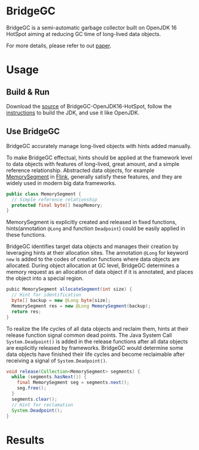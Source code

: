 # BridgeGC

BridgeGC is a semi-automatic garbage collector built on OpenJDK 16 HotSpot aiming at reducing GC time of long-lived data objects.

For more details, please refer to out [paper](./).

# Usage

## Build & Run

Download the [source](./) of BridgeGC-OpenJDK16-HotSpot, follow the [instructions](./) to build the JDK, and use it like OpenJDK.

## Use BridgeGC

BridgeGC accurately manage long-lived objects with hints added manually.

To make BridgeGC effectual, hints should be applied at the framework level to data objects with features of long-lived, great amount, and a simple reference relationship. Abstracted data objects, for example [MemorySegment](https://github.com/apache/flink/blob/master/flink-core/src/main/java/org/apache/flink/core/memory/MemorySegment.java) in [Flink](http://flink.apache.org/), generally satisfy these features, and they are widely used in modern big data frameworks.

```java
public class MemorySegment {
  // Simple reference relationship
  protected final byte[] heapMemory;
}
```

MemorySegment is explicitly created and released in fixed functions, hints(annotation `@Long` and function `Deadpoint`) could be easily applied in these functions.

BridgeGC identifies target data objects and manages their creation by leveraging hints at their allocation sites. The annotation `@Long` for keyword `new` is added to the codes of creation functions where data objects are allocated. During object allocation at GC level, BridgeGC determines a memory request as an allocation of data object if it is annotated, and places the object into a special region.

```java
pubic MemorySegment allocateSegment(int size) {
  // Hint for identification
  byte[] backup = new @Long byte[size];
  MemorySegment res = new @Long MemorySegment(backup);
  return res;
}
```

To realize the life cycles of all data objects and reclaim them, hints at their release function signal common dead points. The Java System Call `System.Deadpoint()` is added in the release functions after all data objects are explicitly released by frameworks. BridgeGC would determine some data objects have finished their life cycles and become reclaimable after receiving a signal of `System.Deadpoint()`.

```java
void release(Collection<MemorySegment> segments) {
  while (segments.hasNext()) {
    final MemorySegment seg = segments.next();
    seg.free();
  }
  segments.clear();
  // Hint for reclamation
  System.Deadpoint();
}
```

# Results

